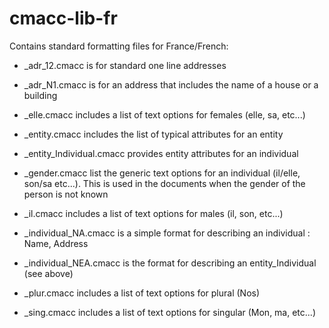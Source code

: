# cmacc-lib-fr

Contains standard formatting files for France/French:

* _adr_12.cmacc is for standard one line addresses

* _adr_N1.cmacc is for an address that includes the name of a house or a building

* _elle.cmacc includes a list of text options for females (elle, sa, etc...)

* _entity.cmacc includes the list of typical attributes for an entity

* _entity_Individual.cmacc provides entity attributes for an individual

* _gender.cmacc list the generic text options for an individual (il/elle, son/sa etc...). This is used in the documents when the gender of the person is not known

* _il.cmacc includes a list of text options for males (il, son, etc...)

* _individual_NA.cmacc is a simple format for describing an individual : Name, Address

* _individual_NEA.cmacc is the format for describing an entity_Individual (see above)

* _plur.cmacc includes a list of text options for plural (Nos)

* _sing.cmacc includes a list of text options for singular (Mon, ma, etc...)
